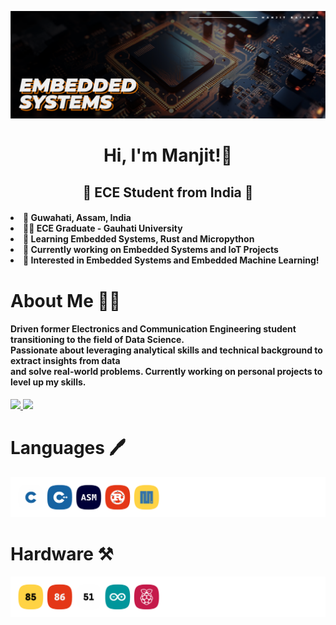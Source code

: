 <!-- Hero Image -->
![Languages](/assets/Header.png)

<!-- Greeting Message -->
<h1 align="center">
    Hi, I'm Manjit!👋
</h1>

<!-- Subtitle -->
<h2 align="center"> 🌟 ECE Student from India 🌟 </h2>

<!-- List -->
<h4>
    <li> 📌 Guwahati, Assam, India </li>
    <li> 👨‍🎓 ECE Graduate - Gauhati University</li>
    <li> 🌱 Learning Embedded Systems, Rust and Micropython</li>
    <li> 🏢 Currently working on Embedded Systems and IoT Projects </li>
    <li> 🤝 Interested in Embedded Systems and Embedded Machine Learning!</li>
</h4>

<!-- About Me -->
<h1>About Me 👨‍🎓</h1>
<h4>Driven former Electronics and Communication Engineering student transitioning to the field of Data Science. 
    <br>Passionate about leveraging analytical skills and technical background to extract insights from data 
    <br>and solve real-world problems. Currently working on personal projects to level up my skills.</h4>

<!-- Social Profiles -->
<div> 
  <a href="mailto:manjitbaishya100@gmail.com">
    <img src="https://img.shields.io/badge/Gmail-D14836?style=for-the-badge&logo=gmail&logoColor=white" />
  </a>
  <a href="https://www.linkedin.com/in/reach-manjit-here">
    <img src="https://img.shields.io/badge/LinkedIn-0077B5?style=for-the-badge&logo=linkedin&logoColor=white" />
  </a>
</div>


<!-- Languages and Libraries -->
<h1>Languages 🖊</h1>

![Languages](/assets/Languages.png)

<h1>Hardware ⚒️</h1>

![Hardware](/assets/Hardware.png)